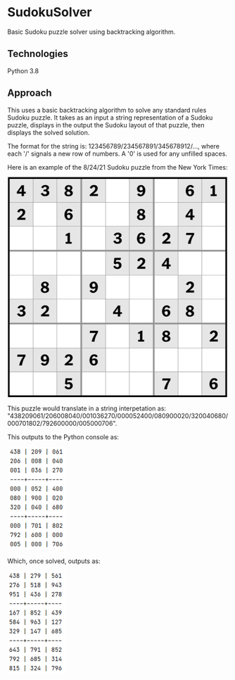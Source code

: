 # SudokuSolver
Basic Sudoku puzzle solver using backtracking algorithm.

## Technologies
Python 3.8

## Approach
This uses a basic backtracking algorithm to solve any standard rules Sudoku puzzle. It takes as an input a string representation of a Sudoku puzzle, displays in the output the Sudoku layout of that puzzle, then displays the solved solution.

The format for the string is: 123456789/234567891/345678912/..., where each '/' signals a new row of numbers. A '0' is used for any unfilled spaces.

Here is an example of the 8/24/21 Sudoku puzzle from the New York Times:

<img src="./imgs/NYT.PNG" width="500" height="500">

This puzzle would translate in a string interpetation as:
"438209061/206008040/001036270/000052400/080900020/320040680/000701802/792600000/005000706". 

This outputs to the Python console as:

![](./imgs/unsolvedOutput.PNG)

Which, once solved, outputs as:

![](./imgs/solvedOutput.PNG)
